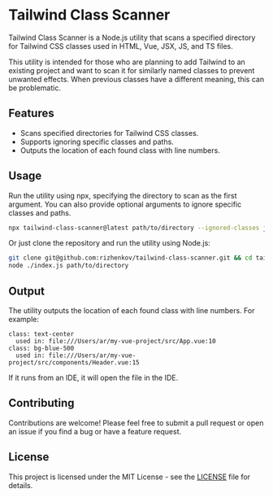 # Tailwind Class Scanner

Tailwind Class Scanner is a Node.js utility that scans a specified directory for Tailwind CSS classes used in HTML, Vue, JSX, JS, and TS files.

This utility is intended for those who are planning to add Tailwind to an existing project and want to scan it for similarly named classes to prevent unwanted effects. When previous classes have a different meaning, this can be problematic.

## Features
- Scans specified directories for Tailwind CSS classes.
- Supports ignoring specific classes and paths.
- Outputs the location of each found class with line numbers.

## Usage
Run the utility using npx, specifying the directory to scan as the first argument. You can also provide optional arguments to ignore specific classes and paths.
```sh
npx tailwind-class-scanner@latest path/to/directory --ignored-classes justify-center,ml-auto,mb-4 --ignored-paths src/components/ignored1,src/components/ignored2
```

Or just clone the repository and run the utility using Node.js:
```sh
git clone git@github.com:rizhenkov/tailwind-class-scanner.git && cd tailwind-class-scanner
node ./index.js path/to/directory
```

## Output
The utility outputs the location of each found class with line numbers. For example:
```
class: text-center
  used in: file:///Users/ar/my-vue-project/src/App.vue:10
class: bg-blue-500
  used in: file:///Users/ar/my-vue-project/src/components/Header.vue:15
```
If it runs from an IDE, it will open the file in the IDE.

## Contributing
Contributions are welcome! Please feel free to submit a pull request or open an issue if you find a bug or have a feature request.

## License
This project is licensed under the MIT License - see the [LICENSE](LICENSE) file for details.